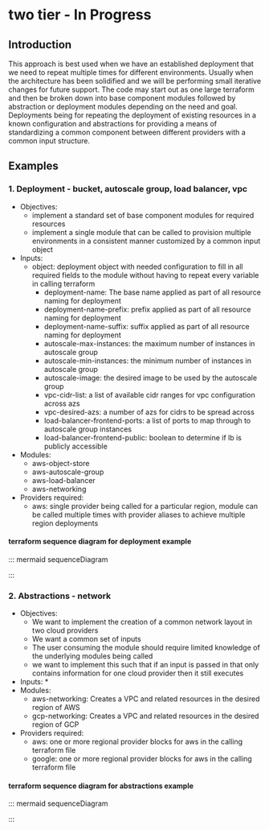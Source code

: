 # two tier - In Progress
## Introduction
This approach is best used when we have an established deployment that we need to repeat multiple times for different environments. Usually when the architecture has been solidified and we will be performing small iterative changes for future support. The code may start out as one large terraform and then be broken down into base component modules followed by abstraction or deployment modules depending on the need and goal. Deployments being for repeating the deployment of existing resources in a known configuration and abstractions for providing a means of standardizing a common component between different providers with a common input structure.
## Examples
### 1. Deployment - bucket, autoscale group, load balancer, vpc
* Objectives:
    * implement a standard set of base component modules for required resources
    * implement a single module that can be called to provision multiple environments in a consistent manner customized by a common input object
* Inputs:
    * object: deployment object with needed configuration to fill in all required fields to the module without having to repeat every variable in calling terraform
        * deployment-name: The base name applied as part of all resource naming for deployment
        * deployment-name-prefix: prefix applied as part of all resource naming for deployment
        * deployment-name-suffix: suffix applied as part of all resource naming for deployment
        * autoscale-max-instances: the maximum number of instances in autoscale group
        * autoscale-min-instances: the minimum number of instances in autoscale group
        * autoscale-image: the desired image to be used by the autoscale group
        * vpc-cidr-list: a list of available cidr ranges for vpc configuration across azs
        * vpc-desired-azs: a number of azs for cidrs to be spread across
        * load-balancer-frontend-ports: a list of ports to map through to autoscale group instances
        * load-balancer-frontend-public: boolean to determine if lb is publicly accessible
* Modules:
    * aws-object-store
    * aws-autoscale-group
    * aws-load-balancer
    * aws-networking
* Providers required:
    * aws: single provider being called for a particular region, module can be called multiple times with provider aliases to achieve multiple region deployments
#### terraform sequence diagram for deployment example
::: mermaid
sequenceDiagram


:::
### 2. Abstractions - network
* Objectives:
    * We want to implement the creation of a common network layout in two cloud providers
    * We want a common set of inputs
    * The user consuming the module should require limited knowledge of the underlying modules being called
    * we want to implement this such that if an input is passed in that only contains information for one cloud provider then it still executes
* Inputs:
    * 
* Modules:
    * aws-networking: Creates a VPC and related resources in the desired region of AWS
    * gcp-networking: Creates a VPC and related resources in the desired region of GCP
* Providers required:
    * aws: one or more regional provider blocks for aws in the calling terraform file
    * google: one or more regional provider blocks for aws in the calling terraform file
#### terraform sequence diagram for abstractions example
::: mermaid
sequenceDiagram


:::